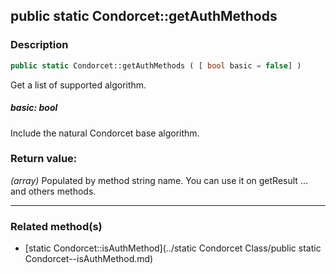 ## public static Condorcet::getAuthMethods

### Description    

```php
public static Condorcet::getAuthMethods ( [ bool basic = false] )
```

Get a list of supported algorithm.    


##### **basic:** *bool*   
Include the natural Condorcet base algorithm.    



### Return value:   

*(array)* Populated by method string name. You can use it on getResult ... and others methods.


---------------------------------------

### Related method(s)      

* [static Condorcet::isAuthMethod](../static Condorcet Class/public static Condorcet--isAuthMethod.md)    
